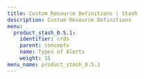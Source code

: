 ```yaml
---
title: Custom Resource Definitions | Stash
description: Custom Resource Definitions
menu:
  product_stash_0.5.1:
    identifier: crds
    parent: concepts
    name: Types of Alerts
    weight: 15
menu_name: product_stash_0.5.1
---
```

